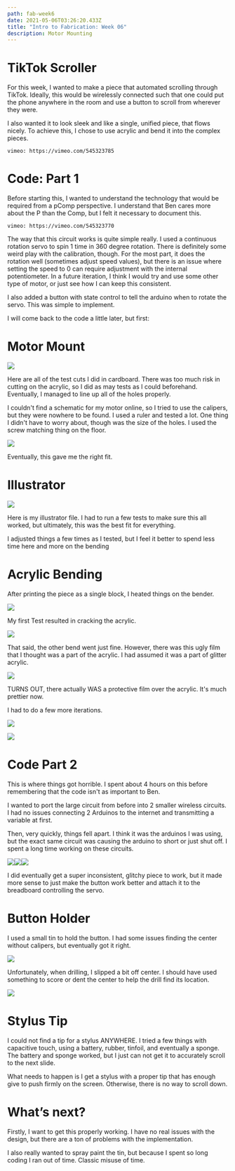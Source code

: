 ```yaml
---
path: fab-week6
date: 2021-05-06T03:26:20.433Z
title: "Intro to Fabrication: Week 06"
description: Motor Mounting
---
```

# TikTok Scroller

For this week, I wanted to make a piece that automated scrolling through TikTok. Ideally, this would be wirelessly connected such that one could put the phone anywhere in the room and use a button to scroll from wherever they were.

I also wanted it to look sleek and like a single, unified piece, that flows nicely. To achieve this, I chose to use acrylic and bend it into the complex pieces.

`vimeo: https://vimeo.com/545323785`

# Code: Part 1

Before starting this, I wanted to understand the technology that would be required from a pComp perspective. I understand that Ben cares more about the P than the Comp, but I felt it necessary to document this.

`vimeo: https://vimeo.com/545323770`

The way that this circuit works is quite simple really. I used a continuous rotation servo to spin 1 time in 360 degree rotation. There is definitely some weird play with the calibration, though. For the most part, it does the rotation well (sometimes adjust speed values), but there is an issue where setting the speed to 0 can require adjustment with the internal potentiometer. In a future iteration, I think I would try and use some other type of motor, or just see how I can keep this consistent.

I also added a button with state control to tell the arduino when to rotate the servo. This was simple to implement.

I will come back to the code a little later, but first:

# Motor Mount

![](https://lh5.googleusercontent.com/sFLXQKsQxiS-M-z6D32q06uluSKOZmCSUNdQWQq8EoCT1d9CdKKAl6qiW6sFwJH7qs9Hen95aLGsOHJEF1ZQqOv1caF_DH42mIX7lstonAlYcjl4Miy_nlJ4eJ1xCXCzkOJM--jM)

Here are all of the test cuts I did in cardboard. There was too much risk in cutting on the acrylic, so I did as may tests as I could beforehand. Eventually, I managed to line up all of the holes properly.

I couldn't find a schematic for my motor online, so I tried to use the calipers, but they were nowhere to be found. I used a ruler and tested a lot. One thing I didn't have to worry about, though was the size of the holes. I used the screw matching thing on the floor.

![](https://lh3.googleusercontent.com/Q5q5mqYQ9iRVzoZtoFWNXl0K34IhnrG4_XzFVxAOx-JjosWSLihNX0XF5mob8ABo1xika-J83QYiVXqruOuicJTHhxQcTNo1zgmuqcZe5z3NR_-kf8be-HKofr-I33B2PSuH0w77)

Eventually, this gave me the right fit.

# Illustrator

![](https://lh4.googleusercontent.com/G7aOn6i4by5DXNTCAB7JhHhCcNGazKtGoLD5CAO9pdRsWiNFa7bMc9qeJfAnOSt0i_P99NyG_7lMUVD9900ye4UgiagKDQK0btlxigVAPt9TUhwMhLW_ksp9XTQIuF9sDgT3ja4W)

Here is my illustrator file. I had to run a few tests to make sure this all worked, but ultimately, this was the best fit for everything.

I adjusted things a few times as I tested, but I feel it better to spend less time here and more on the bending

# Acrylic Bending

After printing the piece as a single block, I heated things on the bender.

![](https://lh5.googleusercontent.com/NPo1QwO0XUsO9T2wVj71HIafSGLm-OcjyhIvmOvD3XbtaAAXfiq8Xby_Mz_If61m7uEGgZLvW2rmqb7nR95zvYrvqJzifkO3bSeQT-8g58XpAILavS0YTEJl0BmQXB1xKslw_KZs)

My first Test resulted in cracking the acrylic.

![](https://lh6.googleusercontent.com/oEHi7aiS5SPgUTq6Qa06Qac-59eN3olielGpvAFHeo5KJsKJY-W4raVFWhpohq6uyA-kTzLU_hLOAIbAh6n9w_s_MWHcOgVt29Eizc6nd0mugtSM416Dmnyi7eo5FzemR5viKCFD)

That said, the other bend went just fine. However, there was this ugly film that I thought was a part of the acrylic. I had assumed it was a part of glitter acrylic.

![](https://lh5.googleusercontent.com/4gcG0w3VQ8bHn7nKj0LzsyV005kRbMvPL0VTIkXKLlZctN_4pSOhor-vgdWZkRXsnKseA6TpjqlN6XyB6YGvY1eNcaHmcAckqTaFQfBeJHemBRbehii9VSVgtUROlunFCrKZWp7I)

TURNS OUT, there actually WAS a protective film over the acrylic. It's much prettier now.

I had to do a few more iterations.

![](https://lh3.googleusercontent.com/GEgIB2XXW5dKsXBpgoljUUP82vnUblcDIy7dsMrJmQKavrBt4u9QTUNhW6t4S6WR1FpJEYSp1PPT5hYi9NFliCgMklf8nkmINoJAeI-uZwQ0oEQuLtydygFLVjWbtPeMG64JDF9_)

![](https://lh3.googleusercontent.com/gRV-RHX3Xv0Uo_Ewq5y576Z8FE-pLg_t672TJDKlC72lvlWB7pSYyCx2pQqocnKx6jUGRf5UzTvhv85UIL_UT5g12hWGBmQR3-sHOjhq1umTFrHxPrL5dJ2x0kPK4tIVQosb42xI)

# Code Part 2

This is where things got horrible. I spent about 4 hours on this before remembering that the code isn't as important to Ben.

I wanted to port the large circuit from before into 2 smaller wireless circuits. I had no issues connecting 2 Arduinos to the internet and transmitting a variable at first.

Then, very quickly, things fell apart. I think it was the arduinos I was using, but the exact same circuit was causing the arduino to short or just shut off. I spent a long time working on these circuits.

![](https://lh6.googleusercontent.com/bpa7Rs0wxiVLjI2vvt2VOkXin5Xmls56WHS2j04kVwoqcHdaXKuiyLi5daS20xqkPEqOTdIJMi-xnvbvI8LXfc_xrNpwpy1gX-N2DJm2mFoijA5FShfdap6vZZFqKEli-bOb97ac)![](https://lh3.googleusercontent.com/O_je090VaR18EWgN0YOLs-DOZzmv13zC1StFLfwUm9AHl05ql99bpwMl6UuCAj_8Sn43vrUco0SDpxfi4slEVE_UGwpqE5pjQZ0aaZwftTfNbQWtsnC0s7E9LhUx5qfLDHjNPsCP)![](https://lh5.googleusercontent.com/NyWVTyB4wr52WF4hNmc8-K81v3OeUBWxz8ugYZ7nOPnSXB3Ba1DNb36lWTrqiQ9dNai2sDnfrox8S2WE3rpbE4ZoYtTvaV18l0DH5iyLmZjHNXE0tVy979-eCjVfFoTQT5nAPLsW)

I did eventually get a super inconsistent, glitchy piece to work, but it made more sense to just make the button work better and attach it to the breadboard controlling the servo.

# Button Holder

I used a small tin to hold the button. I had some issues finding the center without calipers, but eventually got it right.

![](https://lh6.googleusercontent.com/5LhASuGDt8ZoaGaby0JFYYYLcbzptzGsCXi3rQfTfv2SRbkp0YjHgncszMkOQznBO1IcY7lSzAI6dPQYcGHYKyHtwaE1HvzXuHmE8BLb8mIq1caGPQdfU9vlJwPo-vcEfjEMO4oC)

Unfortunately, when drilling, I slipped a bit off center. I should have used something to score or dent the center to help the drill find its location.

![](https://lh4.googleusercontent.com/tQo17FmeqVO3p3kqt4lkDig9FWu0lnqBfjQbwATZ6NBuII88b4sWxtLN9PQcavgStuoNFnuRn_bZ5iI4Q0RS2vVnvCnupFbuUFyO9BM0phcQWlrZqzWzoRDw3cnteJz9Fn5RdC1t)

# Stylus Tip

I could not find a tip for a stylus ANYWHERE. I tried a few things with capacitive touch, using a battery, rubber, tinfoil, and eventually a sponge. The battery and sponge worked, but I just can not get it to accurately scroll to the next slide.

What needs to happen is I get a stylus with a proper tip that has enough give to push firmly on the screen. Otherwise, there is no way to scroll down.

# What’s next?

Firstly, I want to get this properly working. I have no real issues with the design, but there are a ton of problems with the implementation.

I also really wanted to spray paint the tin, but because I spent so long coding I ran out of time. Classic misuse of time.